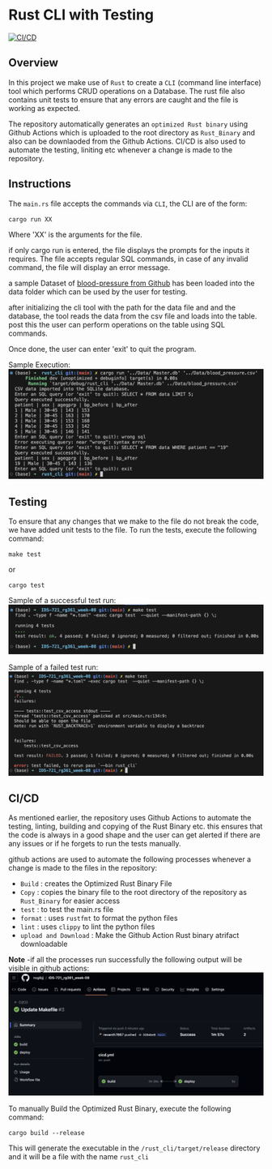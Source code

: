 # Rust CLI with Testing

[![CI/CD](https://github.com/nogibjj/IDS-721_rg361_week-08/actions/workflows/cicd.yml/badge.svg)](https://github.com/nogibjj/IDS-721_rg361_week-08/actions/workflows/cicd.yml)

## Overview
In this project we make use of ``Rust`` to create a ``CLI`` (command line interface) tool which performs CRUD operations on a Database. The rust file also contains unit tests to ensure that any errors are caught and the file is working as expected.

The repository automatically generates an ``optimized Rust binary`` using Github Actions which is uploaded to the root directory as ``Rust_Binary`` and also can be downlaoded from  the Github Actions. CI/CD is also used to automate the testing, liniting etc whenever a change is made to the repository.


## Instructions

The ``main.rs`` file accepts the commands via ``CLI``, the CLI are of the form:

```console
cargo run XX
```
Where 'XX' is the arguments for the file.

if only cargo run is entered, the file displays the prompts for the inputs it requires.
The file accepts regular SQL commands, in case of any invalid command, the file will display an error message.

a sample Dataset of [blood-pressure from Github](https://github.com/Opensourcefordatascience/Data-sets/blob/master/blood_pressure.csv) has been loaded into the data folder which can be used by the user for testing.

after initializing the cli tool with the path for the data file and and the database, the tool reads the data from the csv file and loads into the table. post this the user can perform operations on the table using SQL commands.

Once done, the user can enter 'exit' to quit the program.

Sample Execution:  
![Sample Execution](resources/sample_execution.png)


## Testing

To ensure that any changes that we make to the file do not break the code, we have added unit tests to the file. To run the tests, execute the following command:
```console
make test
```

or 

```console
cargo test
```

Sample of a successful test run:  
![Test Run](resources/test_pass.png)

Sample of a failed test run:  
![Test Run](resources/test_fail.png)

## CI/CD
As mentioned earlier, the repository uses Github Actions to automate the testing, linting, building and copying of the Rust Binary etc. this ensures that the code is always in a good shape and the user can get alerted if there are any issues or if he forgets to run the tests manually.

github actions are used to automate the following processes whenever a change is made to the files in the repository:
   - ``Build`` : creates the Optimized Rust Binary File
   - ``Copy`` : copies the binary file to the root directory of the repository as ``Rust_Binary`` for easier access
   - ``test`` : to test the main.rs file
   - ``format`` : uses ``rustfmt`` to format the python files
   - ``lint`` : uses ``clippy`` to lint the python files
   - ``upload and Download`` : Make the Github Action Rust binary atrifact downloadable
   
     
   **Note** -if all the processes run successfully the following output will be visible in github actions:
   ![Success Build](resources/Build.png)

To manually Build the Optimized Rust Binary, execute the following command:
```console
cargo build --release
```

This will generate the executable in the ``/rust_cli/target/release`` directory and it will be a file with the name ``rust_cli``

